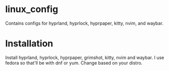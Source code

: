 # linux_config

Contains configs for hyprland, hyprlock, hyprpaper, kitty, nvim, and waybar.

# Installation

Install hyprland, hyprlock, hyprpaper, grimshot, kitty, nvim and waybar. I use fedora so that'll be with dnf or yum. Change based on your distro.
